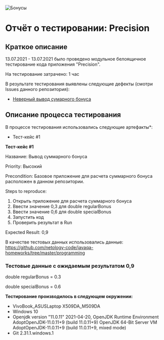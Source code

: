 ![Бонусы](https://static.tildacdn.com/tild3133-3566-4630-b636-663234616134/2021-02-17_12-24-28.png)
# Отчёт о тестировании:  Precision

## Краткое описание

13.07.2021 - 13.07.2021 было проведено модульное белоящичное тестирование кода приложения "Precision".

На тестирование затрачено: 1 час

В результате тестирования выявлены следующие дефекты (cмотри Issues данного репозитория): 
* [Неверный вывод сумарного бонуса](https://github.com/Dmitruzd21/Precision/issues/1)

## Описание процесса тестирования

В процессе тестирования использовались следующие артефакты*:
* Тест-кейс #1

**Тест-кейс #1**

Название: Вывод суммарного бонуса

Priority: Высокий

Precondition: Базовое приложение для расчета суммарного бонуса расположен в данном репозитории.

Steps to reproduce: 
1. Открыть приложение для расчета суммарного бонуса
1. Ввести значение 0,3 для double regularBonus
1. Ввести значение 0,6 для double specialBonus 
1. Запустить код
1. Проверить результат в Run

Expected Result: 0,9

В качестве тестовых данных использовались данные: https://github.com/netology-code/javaqa-homeworks/tree/master/programming

### **Тестовые данные с ожидаемым результатом 0,9**
double regularBonus = 0.3

double specialBonus = 0.6

**Тестирование производилось в следующем окружении:**
* VivoBook_ASUSLaptop X509DA_M509DA
* Windows 10
* Openjdk version "11.0.11" 2021-04-20, 
OpenJDK Runtime Environment AdoptOpenJDK-11.0.11+9 (build 11.0.11+9)
OpenJDK 64-Bit Server VM AdoptOpenJDK-11.0.11+9 (build 11.0.11+9, mixed mode)
* Git 2.31.1.windows.1